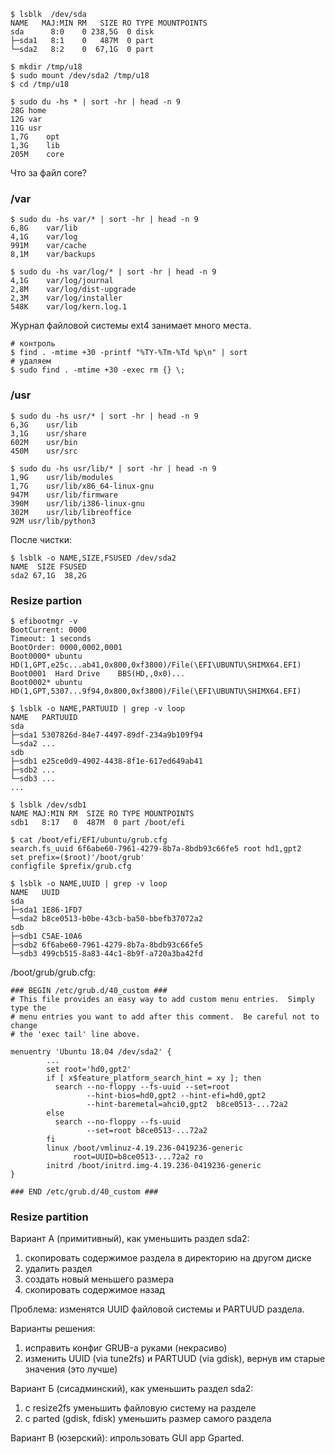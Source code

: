 ```
$ lsblk  /dev/sda
NAME   MAJ:MIN RM   SIZE RO TYPE MOUNTPOINTS
sda      8:0    0 238,5G  0 disk 
├─sda1   8:1    0   487M  0 part 
└─sda2   8:2    0  67,1G  0 part

$ mkdir /tmp/u18
$ sudo mount /dev/sda2 /tmp/u18
$ cd /tmp/u18
```

```
$ sudo du -hs * | sort -hr | head -n 9
28G	home
12G	var
11G	usr
1,7G	opt
1,3G	lib
205M	core
```

Что за файл core?

### /var

```
$ sudo du -hs var/* | sort -hr | head -n 9
6,8G	var/lib
4,1G	var/log
991M	var/cache
8,1M	var/backups
```

```
$ sudo du -hs var/log/* | sort -hr | head -n 9
4,1G	var/log/journal
2,8M	var/log/dist-upgrade
2,3M	var/log/installer
548K	var/log/kern.log.1
```

Журнал файловой системы ext4 занимает много места.

```
# контроль
$ find . -mtime +30 -printf "%TY-%Tm-%Td %p\n" | sort
# удаляем
$ sudo find . -mtime +30 -exec rm {} \;
```

### /usr

```
$ sudo du -hs usr/* | sort -hr | head -n 9
6,3G	usr/lib
3,1G	usr/share
602M	usr/bin
450M	usr/src
```

```
$ sudo du -hs usr/lib/* | sort -hr | head -n 9
1,9G	usr/lib/modules
1,7G	usr/lib/x86_64-linux-gnu
947M	usr/lib/firmware
390M	usr/lib/i386-linux-gnu
302M	usr/lib/libreoffice
92M	usr/lib/python3
```

После чистки:

```
$ lsblk -o NAME,SIZE,FSUSED /dev/sda2
NAME  SIZE FSUSED
sda2 67,1G  38,2G
```

### Resize partion

```
$ efibootmgr -v
BootCurrent: 0000
Timeout: 1 seconds
BootOrder: 0000,0002,0001
Boot0000* ubuntu	HD(1,GPT,e25c...ab41,0x800,0xf3800)/File(\EFI\UBUNTU\SHIMX64.EFI)
Boot0001  Hard Drive	BBS(HD,,0x0)...
Boot0002* ubuntu	HD(1,GPT,5307...9f94,0x800,0xf3800)/File(\EFI\UBUNTU\SHIMX64.EFI)
```

```
$ lsblk -o NAME,PARTUUID | grep -v loop
NAME   PARTUUID
sda    
├─sda1 5307826d-84e7-4497-89df-234a9b109f94
└─sda2 ...
sdb    
├─sdb1 e25ce0d9-4902-4438-8f1e-617ed649ab41
├─sdb2 ...
└─sdb3 ...
...

$ lsblk /dev/sdb1
NAME MAJ:MIN RM  SIZE RO TYPE MOUNTPOINTS
sdb1   8:17   0  487M  0 part /boot/efi
```

```
$ cat /boot/efi/EFI/ubuntu/grub.cfg 
search.fs_uuid 6f6abe60-7961-4279-8b7a-8bdb93c66fe5 root hd1,gpt2 
set prefix=($root)'/boot/grub'
configfile $prefix/grub.cfg

$ lsblk -o NAME,UUID | grep -v loop
NAME   UUID
sda    
├─sda1 1E86-1FD7
└─sda2 b8ce0513-b0be-43cb-ba50-bbefb37072a2
sdb    
├─sdb1 C5AE-10A6
├─sdb2 6f6abe60-7961-4279-8b7a-8bdb93c66fe5
└─sdb3 499cb515-8a83-44c1-8b9f-a720a3ba42fd
```

/boot/grub/grub.cfg:

```
### BEGIN /etc/grub.d/40_custom ###
# This file provides an easy way to add custom menu entries.  Simply type the
# menu entries you want to add after this comment.  Be careful not to change
# the 'exec tail' line above.

menuentry 'Ubuntu 18.04 /dev/sda2' {
        ...
        set root='hd0,gpt2'
        if [ x$feature_platform_search_hint = xy ]; then
          search --no-floppy --fs-uuid --set=root 
                 --hint-bios=hd0,gpt2 --hint-efi=hd0,gpt2 
                 --hint-baremetal=ahci0,gpt2  b8ce0513-...72a2
        else
          search --no-floppy --fs-uuid 
                 --set=root b8ce0513-...72a2
        fi
        linux /boot/vmlinuz-4.19.236-0419236-generic 
              root=UUID=b8ce0513-...72a2 ro
        initrd /boot/initrd.img-4.19.236-0419236-generic
}

### END /etc/grub.d/40_custom ###
```

### Resize partition

Вариант А (примитивный), как уменьшить раздел sda2:

1. скопировать содержимое раздела в директорию на другом диске
2. удалить раздел
3. создать новый меньшего размера
4. скопировать содержимое назад

Проблема: изменятся UUID файловой системы и PARTUUD раздела.

Варианты решения:

1. исправить конфиг GRUB-а руками (некрасиво)
2. изменить UUID (via tune2fs) и PARTUUD (via gdisk), вернув им старые значения (это лучше)

Вариант Б (сисадминский), как уменьшить раздел sda2:

1. с resize2fs уменьшить файловую систему на разделе
2. с parted (gdisk, fdisk) уменьшить размер самого раздела

Вариант В (юзерский): ипрользовать GUI app Gparted.